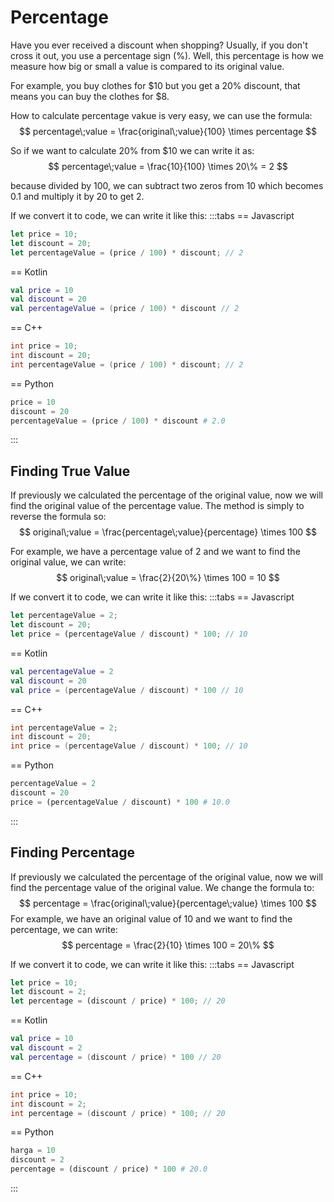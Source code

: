 # Percentage

Have you ever received a discount when shopping? Usually, if you don't cross it out, you use a percentage sign ($\%$). Well, this percentage is how we measure how big or small a value is compared to its original value.

For example, you buy clothes for $\$10$ but you get a $20\%$ discount, that means you can buy the clothes for $\$8$.

How to calculate percentage vakue is very easy, we can use the formula:
$$ percentage\;value = \frac{original\;value}{100} \times percentage $$

So if we want to calculate $20\%$ from $\$10$ we can write it as:
$$ percentage\;value = \frac{10}{100} \times 20\% = 2 $$

because divided by $100$, we can subtract two zeros from $10$ which becomes $0.1$ and multiply it by $20$ to get $2$.

If we convert it to code, we can write it like this:
:::tabs
== Javascript
```js
let price = 10;
let discount = 20;
let percentageValue = (price / 100) * discount; // 2
```
== Kotlin
```kt
val price = 10
val discount = 20
val percentageValue = (price / 100) * discount // 2
```
== C++
```cpp
int price = 10;
int discount = 20;
int percentageValue = (price / 100) * discount; // 2
```
== Python
```python
price = 10
discount = 20
percentageValue = (price / 100) * discount # 2.0
```
:::

## Finding True Value

If previously we calculated the percentage of the original value, now we will find the original value of the percentage value. The method is simply to reverse the formula so:
$$ original\;value = \frac{percentage\;value}{percentage} \times 100 $$

For example, we have a percentage value of $2$ and we want to find the original value, we can write:
$$ original\;value = \frac{2}{20\%} \times 100 = 10 $$

If we convert it to code, we can write it like this:
:::tabs
== Javascript
```js
let percentageValue = 2;
let discount = 20;
let price = (percentageValue / discount) * 100; // 10
```
== Kotlin
```kt
val percentageValue = 2
val discount = 20
val price = (percentageValue / discount) * 100 // 10
```
== C++
```cpp
int percentageValue = 2;
int discount = 20;
int price = (percentageValue / discount) * 100; // 10
```
== Python
```python
percentageValue = 2
discount = 20
price = (percentageValue / discount) * 100 # 10.0

```
:::

## Finding Percentage

If previously we calculated the percentage of the original value, now we will find the percentage value of the original value. We change the formula to:
$$ percentage = \frac{original\;value}{percentage\;value} \times 100 $$
For example, we have an original value of $10$ and we want to find the percentage, we can write:
$$ percentage = \frac{2}{10} \times 100 = 20\% $$

If we convert it to code, we can write it like this:
:::tabs
== Javascript
```js
let price = 10;
let discount = 2;
let percentage = (discount / price) * 100; // 20
```
== Kotlin
```kt
val price = 10
val discount = 2
val percentage = (discount / price) * 100 // 20
```
== C++
```cpp
int price = 10;
int discount = 2;
int percentage = (discount / price) * 100; // 20
```
== Python
```python
harga = 10
discount = 2
percentage = (discount / price) * 100 # 20.0
```
:::
